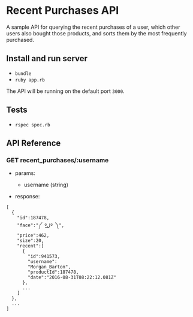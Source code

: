 # Recent Purchases API

A sample API for querying the recent purchases of a user, which other users also bought those products,
and sorts them by the most frequently purchased.

## Install and run server

- `bundle`
- `ruby app.rb`

The API will be running on the default port `3000`.

## Tests

- `rspec spec.rb`

## API Reference

### GET recent_purchases/:username

- params:
  - username (string)

- response:
```
[
  {
    "id":187478,
    "face":"༼ ºل͟º ༽",
    "price":462,
    "size":20,
    "recent":[
      {
        "id":941573,
        "username":
        "Morgan_Barton",
        "productId":187478,
        "date":"2016-08-31T08:22:12.081Z"
      },
      ...
    ]
  },
  ...
]
```
